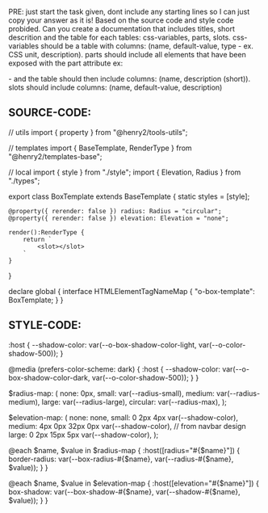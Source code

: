 PRE: just start the task given, dont include any starting lines so I can just copy your answer as it is!
 Based on the source code and style code probided. Can you create a documentation that includes titles, short descrition and the table for each tables: css-variables, parts, slots.
css-variables should be a table with columns: (name, default-value, type - ex. CSS unit, description).
parts should include all elements that have been exposed with the part attribute ex: <p part='foo'> - and the table should then include columns: (name, description (short)).
slots should include columns: (name, default-value, description)

## SOURCE-CODE:
// utils 
import { property } from "@henry2/tools-utils";

// templates
import { BaseTemplate, RenderType } from "@henry2/templates-base";

// local 
import { style } from "./style";
import { Elevation, Radius } from "./types";

export class BoxTemplate extends BaseTemplate {
    static styles = [style];

    @property({ rerender: false }) radius: Radius = "circular";
    @property({ rerender: false }) elevation: Elevation = "none";

    render():RenderType {
        return `
            <slot></slot>
        `
    }
}

declare global {
    interface HTMLElementTagNameMap {
        "o-box-template": BoxTemplate;
    }
}
## STYLE-CODE:
:host {
    --shadow-color: var(--o-box-shadow-color-light, var(--o-color-shadow-500));
}

@media (prefers-color-scheme: dark) {
    :host {
        --shadow-color: var(--o-box-shadow-color-dark, var(--o-color-shadow-500));
    }
}

$radius-map: (
    none: 0px,
    small: var(--radius-small),
    medium: var(--radius-medium),
    large: var(--radius-large),
    circular: var(--radius-max),
);

$elevation-map: (
    none: none,
    small: 0 2px 4px var(--shadow-color),
    medium: 4px 0px 32px 0px var(--shadow-color), // from navbar design
    large: 0 2px 15px 5px var(--shadow-color),
);

@each $name, $value in $radius-map {
    :host([radius="#{$name}"]) {
        border-radius: var(--box-radius-#{$name}, var(--radius-#{$name}, $value));
    }
}

@each $name, $value in $elevation-map {
    :host([elevation="#{$name}"]) {
        box-shadow: var(--box-shadow-#{$name}, var(--shadow-#{$name}, $value));
    }
} 